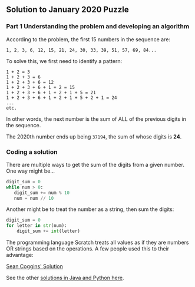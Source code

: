 ## Solution to January 2020 Puzzle

### Part 1 Understanding the problem and developing an algorithm

According to the problem, the first 15 numbers in the sequence are:

```
1, 2, 3, 6, 12, 15, 21, 24, 30, 33, 39, 51, 57, 69, 84...
```

To solve this, we first need to identify a pattern:

```
1 + 2 = 3
1 + 2 + 3 = 6
1 + 2 + 3 + 6 = 12
1 + 2 + 3 + 6 + 1 + 2 = 15
1 + 2 + 3 + 6 + 1 + 2 + 1 + 5 = 21
1 + 2 + 3 + 6 + 1 + 2 + 1 + 5 + 2 + 1 = 24
...
etc.
```

In other words, the next number is the sum of ALL of the previous digits in the sequence.

The 2020th number ends up being `37194`, the sum of whose digits is **24**.


### Coding a solution

There are multiple ways to get the sum of the digits from a given number.  One way might be...
``` python
digit_sum = 0
while num > 0:
   digit_sum += num % 10
   num = num // 10
```

Another might be to treat the number as a string, then sum the digits:
``` python
digit_sum = 0
for letter in str(num):
    digit_sum += int(letter)
```

The programming language Scratch treats all values as if they are numbers OR strings based on the operations.  A few people used this to their advantage:

[Sean Coggins' Solution](https://scratch.mit.edu/projects/362393422)


See the other [solutions in Java and Python here](./solutions/).
